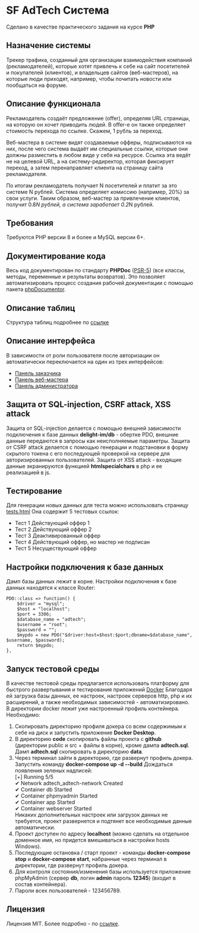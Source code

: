 # SF AdTech Система

Сделано в качестве практического задания на курсе **PHP**

## Назначение системы
Трекер трафика, созданный для организации взаимодействия компаний (рекламодателей), которые хотят привлечь к себе на сайт посетителей и покупателей (клиентов), и владельцев сайтов (веб-мастеров), на которые люди приходят, например, чтобы почитать новости или пообщаться на форуме.

## Описание функционала
Рекламодатель создаёт предложение (offer), определяя URL страницы, на которую он хочет приводить людей. В offer-е он также определяет стоимость перехода по ссылке. Скажем, 1 рубль за переход.

Веб-мастера в системе видят создаваемые офферы, подписываются на них, после чего система выдаёт им специальные ссылки, которые они должны разместить в любом виде у себя на ресурсе. Ссылка эта ведёт не на целевой URL, а на систему-редиректор, которая фиксирует переход, а затем перенаправляет клиента на страницу сайта рекламодателя.

По итогам рекламодатель получает N посетителей и платит за это системе N рублей. Система определяет комиссию (например, 20%) за свои услуги. Таким образом, веб-мастер за привлечение клиентов, получит 0.8*N рублей, а система заработает 0.2*N рублей.

## Требования 
Требуются PHP версии 8 и более и MySQL версии 6+.

## Документирование кода
Весь код документирован по стандарту **PHPDoc** ([PSR-5](https://github.com/php-fig/fig-standards/blob/master/proposed/phpdoc.md)) (все классы, методы, переменные и результаты возвратов). Это позволяет автоматизировать процесс создания рабочей документации с помощью пакета [phpDocumentor](https://www.phpdoc.org/).

## Описание таблиц 
Структура таблиц подробнее по [ссылке](/docs/db.md)

## Описание интерфейса
В зависимости от роли пользователя после авторизации он автоматически переключается на один из трех интерфейсов:
- [Панель заказчика](docs/offer.md)
- [Панель веб-мастера](docs/webmaster.md)
- [Панель администратора](docs/admin.md)

## Защита от SQL-injection, CSRF attack, XSS attack
Защита от SQL-injection делается с помощью внешней зависимости подключения к базе данных **delight-im/db** - обертке PDO, внешние данные передаются в запросы как неисполняемые параметры.
Защита от CSRF attack делается с помощью генерации и подстановки в форму скрытого токена с его последующей проверкой на сервере для авторизированных пользователей.
Защита от XSS attack - входящие данные экранируются функцией **htmlspecialchars** в php и ее реализацией в js.

## Тестирование
Для генерации новых данных для теста можно использовать страницу [tests.html](tests.html)
Она содержит 5 тестовых ссылок:
- Тест 1 Действующий оффер 1 
- Тест 2 Действующий оффер 2 
- Тест 3 Деактивированный оффер 
- Тест 4 Действующий оффер, но мастер не подписан 
- Тест 5 Несуществующий оффер 

## Настройки подключения к базе данных
Дамп базы данных лежит в корне.
Настройки подключения к базе данных находятся к классе Router:
```
PDO::class => function() {
    $driver = "mysql";
    $host = "localhost";
    $port = 3306;
    $database_name = "adtech";
    $username = "root";
    $password = "";
    $mypdo = new PDO("$driver:host=$host:$port;dbname=$database_name", $username, $password);
    return $mypdo;
},
```
## Запуск тестовой среды
В качестве тестовой среды предлагается использовать платформу для быстрого развертывания и тестирования приложений  [Docker](https://www.docker.com/) Благодаря ей загрузка базы данных, ее настроек, настроек серверов http, php и их расширений, а также необходимых зависимостей - автоматизировано.
В директории docker лежит уже настроенный профиль контейнера.<br>
Необходимо:
1. Скопировать директорию профиля докера со всем содержимым к себе на диск и запустить приложение **Docker Desktop**.
2. В директорию **code** скопировать файлы проекта с **github** (директории public и src + файлы в корне), кроме дампа **adtech.sql**.
Дамп **adtech.sql** скопировать в директорию **data**. 
3. Через терминал зайти в директорию, где развернут профиль докера. Запустить команду **docker-compose up -d --build** 
Дождаться появления зеленых надписей:<br>
[+] Running 5/5<br>
 ✔ Network adtech_adtech-network  Created<br>
 ✔ Container db                   Started<br>
 ✔ Container phpmyadmin           Started<br>
 ✔ Container app                  Started<br>
 ✔ Container webserver            Started<br>
Никаких дополнительных настроек или загрузок данных не требуется, проект развернется и подтянет все необходимые данные автоматически. 
4. Проект доступен по адресу **localhost** (можно сделать на отдельное доменное имя, но придется вмешиваться в настройки hosts Windows).
5. Последующие остановка / старт проект - команды **docker-compose stop** и **docker-compose start**, набранные через терминал в директории, где развернут профиль докера.
6. Для контроля состояния/изменения базы используется приложение phpMyAdmin (сервер **db**, логин **admin** пароль **12345**) (входит в состав контейнера).
7. Пароли всех пользователей - 123456789.

## Лицензия
Лицензия MIT. Более подробно - по [ссылке](/docs/licence.md).


